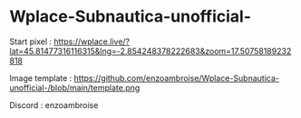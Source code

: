 # Wplace-Subnautica-unofficial-

Start pixel :  https://wplace.live/?lat=45.81477316116315&lng=-2.854248378222683&zoom=17.50758189232818 

Image template :  https://github.com/enzoambroise/Wplace-Subnautica-unofficial-/blob/main/template.png 

Discord :  enzoambroise
